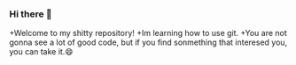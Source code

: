 ### Hi there 👋
+Welcome to my shitty repository!
+Im learning how to use git.
+You are not gonna see a lot of good code, but if you find sonmething that interesed you, you can take it.😄

